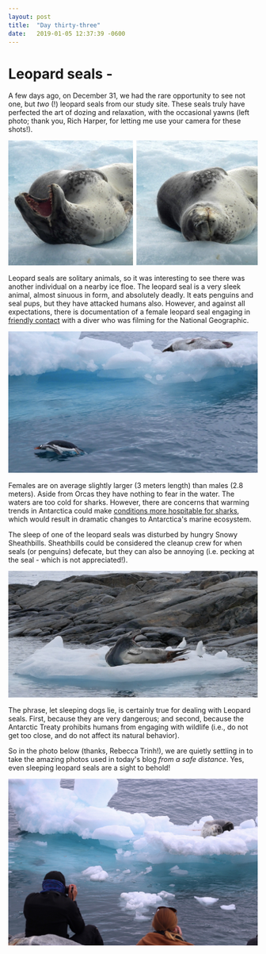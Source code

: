 ```yaml
---
layout: post
title:  "Day thirty-three"
date:   2019-01-05 12:37:39 -0600
---
```

# Leopard seals - 
A few days ago, on December 31, we had the rare opportunity to see not one, but *two* (!) leopard seals from our study site. These seals truly have perfected the art of dozing and relaxation, with the occasional yawns (left photo; thank you, Rich Harper, for letting me use your camera for these shots!).

![Leopard seal dozing and yawning](/assets/blog_photos/190105/leopardseal_181231.jpg)

Leopard seals are solitary animals, so it was interesting to see there was another individual on a nearby ice floe. The leopard seal is a very sleek animal, almost sinuous in form, and absolutely deadly. It eats penguins and seal pups, but they have attacked humans also. However, and against all expectations, there is documentation of a female leopard seal engaging in [friendly contact][friendly leopard seal] with a diver who was filming for the National Geographic. 

![Leopard seal dozing and yawning](/assets/blog_photos/190105/181231_leopard_seal_gentoo.jpg)

Females are on average slightly larger (3 meters length) than males (2.8 meters). Aside from Orcas they have nothing to fear in the water. The waters are too cold for sharks. However, there are concerns that warming trends in Antarctica could make [conditions more hospitable for sharks][conditions for sharks], which would result in dramatic changes to Antarctica's marine ecosystem.

The sleep of one of the leopard seals was disturbed by hungry Snowy Sheathbills. Sheathbills could be considered the cleanup crew for when seals (or penguins) defecate, but they can also be annoying (i.e. pecking at the seal - which is not appreciated!).

![Sheathbills and leopard seal](/assets/blog_photos/190105/123118_leopard_seal_sheathbills_screenshot.jpg)

The phrase, let sleeping dogs lie, is certainly true for dealing with Leopard seals. First, because they are very dangerous; and second, because the Antarctic Treaty prohibits humans from engaging with wildlife (i.e., do not get too close, and do not affect its natural behavior).

So in the photo below (thanks, Rebecca Trinh!), we are quietly settling in to take the amazing photos used in today's blog  *from a safe distance*. Yes, even sleeping leopard seals are a sight to behold!

![Settling in for photos](/assets/blog_photos/190105/img_5263.jpg)

[friendly leopard seal]: https://news.nationalgeographic.com/news/2014/03/140311-paul-nicklen-leopard-seal-photographer-viral/
[conditions for sharks]: https://web.uri.edu/quadangles/sharks-in-antarctica/
